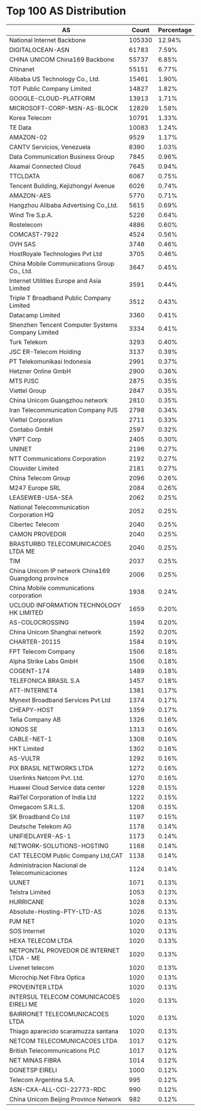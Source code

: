 # Top 100 AS Distribution
| AS | Count | Percentage |
|----|----|----|
| National Internet Backbone | 105330 | 12.94% |
| DIGITALOCEAN-ASN | 61783 | 7.59% |
| CHINA UNICOM China169 Backbone | 55737 | 6.85% |
| Chinanet | 55151 | 6.77% |
| Alibaba US Technology Co., Ltd. | 15461 | 1.90% |
| TOT Public Company Limited | 14827 | 1.82% |
| GOOGLE-CLOUD-PLATFORM | 13913 | 1.71% |
| MICROSOFT-CORP-MSN-AS-BLOCK | 12829 | 1.58% |
| Korea Telecom | 10791 | 1.33% |
| TE Data | 10083 | 1.24% |
| AMAZON-02 | 9529 | 1.17% |
| CANTV Servicios, Venezuela | 8390 | 1.03% |
| Data Communication Business Group | 7845 | 0.96% |
| Akamai Connected Cloud | 7645 | 0.94% |
| TTCLDATA | 6067 | 0.75% |
| Tencent Building, Kejizhongyi Avenue | 6026 | 0.74% |
| AMAZON-AES | 5770 | 0.71% |
| Hangzhou Alibaba Advertising Co.,Ltd. | 5615 | 0.69% |
| Wind Tre S.p.A. | 5226 | 0.64% |
| Rostelecom | 4886 | 0.60% |
| COMCAST-7922 | 4524 | 0.56% |
| OVH SAS | 3748 | 0.46% |
| HostRoyale Technologies Pvt Ltd | 3705 | 0.46% |
| China Mobile Communications Group Co., Ltd. | 3647 | 0.45% |
| Internet Utilities Europe and Asia Limited | 3591 | 0.44% |
| Triple T Broadband Public Company Limited | 3512 | 0.43% |
| Datacamp Limited | 3360 | 0.41% |
| Shenzhen Tencent Computer Systems Company Limited | 3334 | 0.41% |
| Turk Telekom | 3293 | 0.40% |
| JSC ER-Telecom Holding | 3137 | 0.39% |
| PT Telekomunikasi Indonesia | 2991 | 0.37% |
| Hetzner Online GmbH | 2900 | 0.36% |
| MTS PJSC | 2875 | 0.35% |
| Viettel Group | 2847 | 0.35% |
| China Unicom Guangzhou network | 2810 | 0.35% |
| Iran Telecommunication Company PJS | 2798 | 0.34% |
| Viettel Corporation | 2711 | 0.33% |
| Contabo GmbH | 2597 | 0.32% |
| VNPT Corp | 2405 | 0.30% |
| UNINET | 2196 | 0.27% |
| NTT Communications Corporation | 2192 | 0.27% |
| Clouvider Limited | 2181 | 0.27% |
| China Telecom Group | 2096 | 0.26% |
| M247 Europe SRL | 2084 | 0.26% |
| LEASEWEB-USA-SEA | 2062 | 0.25% |
| National Telecommunication Corporation HQ | 2052 | 0.25% |
| Cibertec Telecom | 2040 | 0.25% |
| CAMON PROVEDOR | 2040 | 0.25% |
| BRASTURBO TELECOMUNICACOES LTDA ME | 2040 | 0.25% |
| TIM | 2037 | 0.25% |
| China Unicom IP network China169 Guangdong province | 2006 | 0.25% |
| China Mobile communications corporation | 1938 | 0.24% |
| UCLOUD INFORMATION TECHNOLOGY HK LIMITED | 1659 | 0.20% |
| AS-COLOCROSSING | 1594 | 0.20% |
| China Unicom Shanghai network | 1592 | 0.20% |
| CHARTER-20115 | 1584 | 0.19% |
| FPT Telecom Company | 1506 | 0.18% |
| Alpha Strike Labs GmbH | 1506 | 0.18% |
| COGENT-174 | 1489 | 0.18% |
| TELEFONICA BRASIL S.A | 1457 | 0.18% |
| ATT-INTERNET4 | 1381 | 0.17% |
| Mynext Broadband Services Pvt Ltd | 1374 | 0.17% |
| CHEAPY-HOST | 1359 | 0.17% |
| Telia Company AB | 1326 | 0.16% |
| IONOS SE | 1313 | 0.16% |
| CABLE-NET-1 | 1308 | 0.16% |
| HKT Limited | 1302 | 0.16% |
| AS-VULTR | 1292 | 0.16% |
| PIX BRASIL NETWORKS LTDA | 1272 | 0.16% |
| Userlinks Netcom Pvt. Ltd. | 1270 | 0.16% |
| Huawei Cloud Service data center | 1228 | 0.15% |
| RailTel Corporation of India Ltd | 1222 | 0.15% |
| Omegacom S.R.L.S. | 1208 | 0.15% |
| SK Broadband Co Ltd | 1197 | 0.15% |
| Deutsche Telekom AG | 1178 | 0.14% |
| UNIFIEDLAYER-AS-1 | 1173 | 0.14% |
| NETWORK-SOLUTIONS-HOSTING | 1168 | 0.14% |
| CAT TELECOM Public Company Ltd,CAT | 1138 | 0.14% |
| Administracion Nacional de Telecomunicaciones | 1124 | 0.14% |
| UUNET | 1071 | 0.13% |
| Telstra Limited | 1053 | 0.13% |
| HURRICANE | 1028 | 0.13% |
| Absolute-Hosting-PTY-LTD-AS | 1026 | 0.13% |
| PJM NET | 1020 | 0.13% |
| SOS Internet | 1020 | 0.13% |
| HEXA TELECOM LTDA | 1020 | 0.13% |
| NETPONTAL PROVEDOR DE INTERNET LTDA - ME | 1020 | 0.13% |
| Livenet telecom | 1020 | 0.13% |
| Microchip.Net Fibra Optica | 1020 | 0.13% |
| PROVEINTER LTDA | 1020 | 0.13% |
| INTERSUL TELECOM COMUNICACOES EIRELI ME | 1020 | 0.13% |
| BAIRRONET TELECOMUNICACOES LTDA | 1020 | 0.13% |
| Thiago aparecido scaramuzza santana | 1020 | 0.13% |
| NETCOM TELECOMUNICACOES LTDA | 1017 | 0.12% |
| British Telecommunications PLC | 1017 | 0.12% |
| NET MINAS FIBRA | 1014 | 0.12% |
| DGNETSP EIRELI | 1000 | 0.12% |
| Telecom Argentina S.A. | 995 | 0.12% |
| ASN-CXA-ALL-CCI-22773-RDC | 990 | 0.12% |
| China Unicom Beijing Province Network | 982 | 0.12% |
